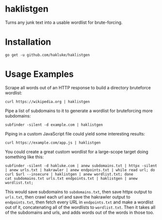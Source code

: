# haklistgen
Turns any junk text into a usable wordlist for brute-forcing.

# Installation

```
go get -u github.com/hakluke/haklistgen
```

# Usage Examples

Scrape all words out of an HTTP response to build a directory bruteforce wordlist:

```
curl https://wikipedia.org | haklistgen
```

Pipe a list of subdomains to it to generate a wordlist for bruteforcing more subdomains:

```
subfinder -silent -d example.com | haklistgen
```

Piping in a custom JavaScript file could yield some interesting results:

```
curl https://example.com/app.js | haklistgen
```

You could create a great custom wordlist for a large-scope target doing something like this:

```
subfinder -silent -d hakluke.com | anew subdomains.txt | httpx -silent | anew urls.txt | hakrawler | anew endpoints.txt | while read url; do curl $url --insecure | haklistgen | anew wordlist.txt; done
cat subdomains.txt urls.txt endpoints.txt | haklistgen | anew wordlist.txt;
```

This would save subdomains to `subdomains.txt`, then save httpx output to `urls.txt`, then crawl each url and save the hakrawler output to `endpoints.txt`, then fetch every URL in `endpoints.txt` and make a wordlist out of it, concatenating all of the wordlists to `wordlist.txt`. Then it takes all of the subdomains and urls, and adds words out of the words in those too.
